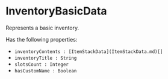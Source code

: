 # InventoryBasicData
Represents a basic inventory.

Has the following properties:
- `inventoryContents : [ItemStackData](ItemStackData.md)[]`
- `inventoryTitle : String`
- `slotsCount : Integer`
- `hasCustomName : Boolean`
